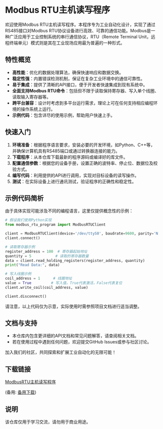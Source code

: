 # Modbus RTU主机读写程序

欢迎使用Modbus RTU主机读写程序。本程序专为工业自动化设计，实现了通过RS485接口对Modbus RTU协议设备进行高效、可靠的通信功能。Modbus是一种广泛应用于工业控制系统的串行通信协议，RTU（Remote Terminal Unit，远程终端单元）模式则是其在工业现场应用最为普遍的一种形式。

## 特性概览

- **高性能**：优化的数据处理算法，确保快速响应和数据交换。
- **稳定性强**：内置错误检测机制，保证在复杂工业环境中的通信可靠性。
- **易于集成**：提供了清晰的API接口，便于开发者快速集成到现有系统中。
- **全面支持Modbus RTU命令**：包括但不限于读取保持寄存器、写入单个线圈、读取输入寄存器等。
- **跨平台兼容**：设计时考虑到多平台运行需求，理论上可在任何支持相应编程环境的操作系统上运行。
- **示例代码**：包含详尽的使用示例，帮助用户快速上手。

## 快速入门

1. **环境准备**：根据程序语言要求，安装必要的开发环境，如Python、C++等，并确保计算机具有RS485端口或通过转换器连接的能力。
2. **下载程序**：从本仓库下载最新的程序源码或编译好的库文件。
3. **配置通信参数**：根据您的设备手册，设置正确的波特率、停止位、数据位及校验方式。
4. **编写代码**：利用提供的API进行调用，实现对目标设备的读写操作。
5. **测试**：在实际设备上进行通讯测试，验证程序的正确性和稳定性。

## 示例代码简析

由于具体实现可能涉及不同的编程语言，这里仅提供概念性的示例：

```python
# 假设我们使用Python实现
from modbus_rtu_program import ModbusRTUClient

client = ModbusRTUClient(device='/dev/ttyS0', baudrate=9600, parity='N')
client.connect()

# 读取寄存器示例
register_address = 100  # 寄存器起始地址
quantity = 5           # 读取的寄存器数量
data = client.read_holding_registers(register_address, quantity)
print("Read Data:", data)

# 写入线圈示例
coil_address = 1      # 线圈地址
value = True         # 写入值，True代表激活，False代表复位
client.write_coil(coil_address, value)

client.disconnect()
```

请注意，以上代码仅为示意，实际使用时需参照项目文档进行适当调整。

## 文档与支持

- 本仓库内包含更详细的API文档和常见问题解答，请查阅相关文档。
- 若在使用过程中遇到任何问题，欢迎提交GitHub Issues或参与社区讨论。

加入我们的社区，共同探索和扩展工业自动化的无限可能！

## 下载链接
[ModbusRTU主机读写程序](https://pan.quark.cn/s/e0f6db5bddf6) 

(备用: [备用下载](https://pan.baidu.com/s/1XO6ouQzfdzWvTItt-2UQlQ?pwd=1234))

## 说明

该仓库仅用于学习交流，请勿用于商业用途。
